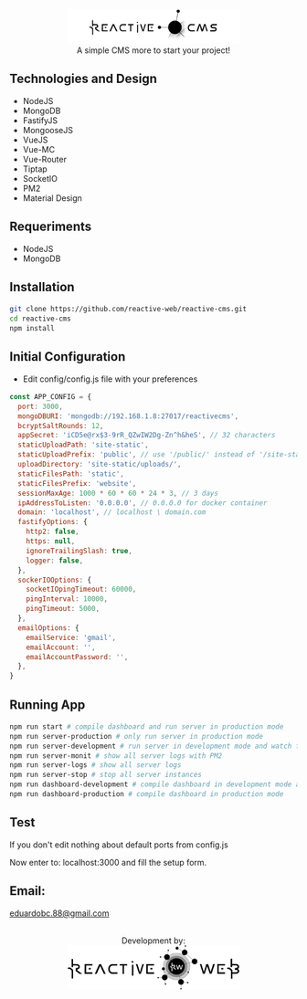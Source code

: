 <div align="center">
    <img src="./ReadmeMDAssets/reactive-cms-logo.png" width="300" height="auto"/>
    <br />
    A simple CMS more to start your project!
    <br />
</div>

Technologies and Design
-
- NodeJS
- MongoDB
- FastifyJS
- MongooseJS
- VueJS
- Vue-MC
- Vue-Router
- Tiptap
- SocketIO
- PM2
- Material Design

Requeriments
-
- NodeJS
- MongoDB

Installation
-
```bash
git clone https://github.com/reactive-web/reactive-cms.git
cd reactive-cms
npm install
```

Initial Configuration
-
- Edit config/config.js file with your preferences
```javascript
const APP_CONFIG = {
  port: 3000,
  mongoDBURI: 'mongodb://192.168.1.8:27017/reactivecms',
  bcryptSaltRounds: 12,
  appSecret: 'iCD5e@rx$3-9rR_QZwIW2Dg-Zn^h&heS', // 32 characters
  staticUploadPath: 'site-static',
  staticUploadPrefix: 'public', // use '/public/' instead of '/site-static/'
  uploadDirectory: 'site-static/uploads/',
  staticFilesPath: 'static',
  staticFilesPrefix: 'website',
  sessionMaxAge: 1000 * 60 * 60 * 24 * 3, // 3 days
  ipAddressToListen: '0.0.0.0', // 0.0.0.0 for docker container
  domain: 'localhost', // localhost \ domain.com
  fastifyOptions: {
    http2: false,
    https: null,
    ignoreTrailingSlash: true,
    logger: false,
  },
  sockerIOOptions: {
    socketIOpingTimeout: 60000,
    pingInterval: 10000,
    pingTimeout: 5000,
  },
  emailOptions: {
    emailService: 'gmail',
    emailAccount: '',
    emailAccountPassword: '',
  },
}
```

Running App
-
```bash
npm run start # compile dashboard and run server in production mode
npm run server-production # only run server in production mode
npm run server-development # run server in development mode and watch for file changes
npm run server-monit # show all server logs with PM2
npm run server-logs # show all server logs
npm run server-stop # stop all server instances
npm run dashboard-development # compile dashboard in development mode and watch for file changes
npm run dashboard-production # compile dashboard in production mode
```

Test
-
If you don't edit nothing about default ports from config.js

Now enter to: localhost:3000 and fill the setup form.


## Email:
eduardobc.88@gmail.com

<div align="center">
    <br />
    Development by:
    <br />
    <a href="https://www.reactive-web.com">
        <img src="./ReadmeMDAssets/reactive-web.png" width="300" height="auto"/>
    </a>
</div>
